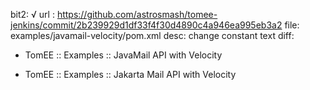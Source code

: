 bit2: √
url : https://github.com/astrosmash/tomee-jenkins/commit/2b239929d1df33f4f30d4890c4a946ea995eb3a2
file: examples/javamail-velocity/pom.xml
desc: change constant text
diff: 
- <name>TomEE :: Examples :: JavaMail API with Velocity</name>
+ <name>TomEE :: Examples :: Jakarta Mail API with Velocity</name>